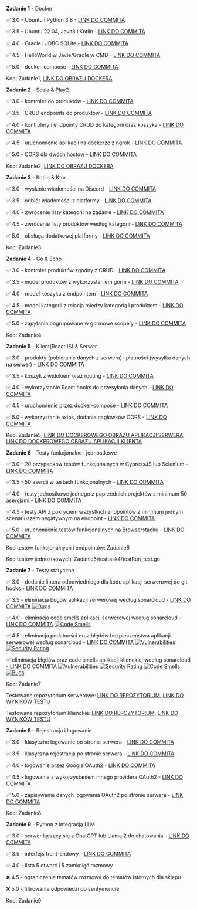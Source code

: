**Zadanie 1** - Docker

:white_check_mark: 3.0 - Ubuntu i Python 3.8 - [LINK DO COMMITA](https://github.com/JWiercinski/Ebiznes/commit/2499ba5b079a766b8e456258680f0c184dd9eba8)

:white_check_mark: 3.5 - Ubuntu 22.04, Java8 i Kotlin - [LINK DO COMMITA](https://github.com/JWiercinski/Ebiznes/commit/32be2ebff9b166f70d6e6676620790484947ebf9)

:white_check_mark: 4.0 - Gradle i JDBC SQLite - [LINK DO COMMITA](https://github.com/JWiercinski/Ebiznes/commit/8289ae5606baf8c2027d0bc704bed839a3138f11)

:white_check_mark: 4.5 - HelloWorld w Javie/Gradle w CMD - [LINK DO COMMITA](https://github.com/JWiercinski/Ebiznes/commit/68111e3fba6c908ee316e23175a0c4bdf209780a)

:white_check_mark: 5.0 - docker-compose - [LINK DO COMMITA](https://github.com/JWiercinski/Ebiznes/commit/156180c9950a9661e00ee47d17b1b3b8d0e0f7c1)

Kod: Zadanie1, [LINK DO OBRAZU DOCKERA](https://hub.docker.com/repository/docker/jwiercinski/task1/general)

**Zadanie 2** - Scala & Play2

:white_check_mark: 3.0 - kontroler do produktów - [LINK DO COMMITA](https://github.com/JWiercinski/Ebiznes/commit/a64c325042e1e88f090eeca409caa41259ffd592)

:white_check_mark: 3.5 - CRUD endpoints do produktów - [LINK DO COMMITA](https://github.com/JWiercinski/Ebiznes/commit/754c55fddcdf8a054acc0b65ca30d89cae1ec653)

:white_check_mark: 4.0 - kontrolery i endpointy CRUD do kategorii oraz koszyka - [LINK DO COMMITA](https://github.com/JWiercinski/Ebiznes/commit/6345736e0cbea1593f6bec08d15088182bdacae5)

:white_check_mark: 4.5 - uruchomienie aplikacji na dockerze z ngrok - [LINK DO COMMITA](https://github.com/JWiercinski/Ebiznes/commit/693a069bee7057ddacec3c4178c7187ace4323d2)

:white_check_mark: 5.0 - CORS dla dwóch hostów - [LINK DO COMMITA](https://github.com/JWiercinski/Ebiznes/commit/693a069bee7057ddacec3c4178c7187ace4323d2)

Kod: Zadanie2, [LINK DO OBRAZU DOCKERA](https://hub.docker.com/repository/docker/jwiercinski/task2/general)

**Zadanie 3** - Kotlin & Ktor

:white_check_mark: 3.0 - wysłanie wiadomości na Discord - [LINK DO COMMITA](https://github.com/JWiercinski/Ebiznes/commit/07834624069a21a01ef203838627e0842afa0be1)

:white_check_mark: 3.5 - odbiór wiadomości z platformy - [LINK DO COMMITA](https://github.com/JWiercinski/Ebiznes/commit/095cfec4acd1ac1acf4eaced46dd8363e9afd2dc)

:white_check_mark: 4.0 - zwrócenie listy kategorii na żądanie - [LINK DO COMMITA](https://github.com/JWiercinski/Ebiznes/commit/095cfec4acd1ac1acf4eaced46dd8363e9afd2dc)

:white_check_mark: 4.5 - zwrócenie listy produktów według kategorii - [LINK DO COMMITA](https://github.com/JWiercinski/Ebiznes/commit/8a573c1ba3f483a02490445fb4277cee8a94bf73)

:white_check_mark: 5.0 - obsługa dodatkowej platformy - [LINK DO COMMITA](https://github.com/JWiercinski/Ebiznes/commit/1b1c6343ff9a4293e38c51fe34e1c0f8f2b3ce97)

Kod: Zadanie3

**Zadanie 4** - Go & Echo

:white_check_mark: 3.0 - kontroler produktów zgodny z CRUD - [LINK DO COMMITA](https://github.com/JWiercinski/Ebiznes/commit/61e4c41c12b8b3ce6d30712e0eccf3d3b42b7144)

:white_check_mark: 3.5 - model produktów z wykorzystaniem gorm - [LINK DO COMMITA](https://github.com/JWiercinski/Ebiznes/commit/61e4c41c12b8b3ce6d30712e0eccf3d3b42b7144)

:white_check_mark: 4.0 - model koszyka z endpointem - [LINK DO COMMITA](https://github.com/JWiercinski/Ebiznes/commit/14aad1ce929c09507db4f77a849158e1af292913)

:white_check_mark: 4.5 - model kategorii z relacją między kategorią i produktem - [LINK DO COMMITA](https://github.com/JWiercinski/Ebiznes/commit/3aaed6322c513e1bf04d64cf104a1516e754e31b)

:white_check_mark: 5.0 - zapytania pogrupowane w gormowe scope'y - [LINK DO COMMITA](https://github.com/JWiercinski/Ebiznes/commit/c0956db59c5b148dfe84032d67ee7e1b5e846c6c)
 
Kod: Zadanie4

**Zadanie 5** - Klient(ReactJS) & Serwer

:white_check_mark: 3.0 - produkty (pobieranie danych z serwera) i płatności (wysyłka danych na serwer) - [LINK DO COMMITA](https://github.com/JWiercinski/Ebiznes/commit/5d8f4c53763d305ffbce0d982979c793e32f98a7)

:white_check_mark: 3.5 - koszyk z widokiem oraz routing - [LINK DO COMMITA](https://github.com/JWiercinski/Ebiznes/commit/5baf024a0adb4cc199e4268777ee6b6a7c856a23)

:white_check_mark: 4.0 - wykorzystanie React hooks do przesyłania danych - [LINK DO COMMITA](https://github.com/JWiercinski/Ebiznes/commit/5baf024a0adb4cc199e4268777ee6b6a7c856a23)

:white_check_mark: 4.5 - uruchomienie przez docker-compose - [LINK DO COMMITA](https://github.com/JWiercinski/Ebiznes/commit/61c8e109e7d839a247fdf5fd5740145745dcd25d)

:white_check_mark: 5.0 - wykorzystanie axios, dodanie nagłówków CORS - [LINK DO COMMITA](https://github.com/JWiercinski/Ebiznes/commit/61c8e109e7d839a247fdf5fd5740145745dcd25d)

Kod: Zadanie5, [LINK DO DOCKEROWEGO OBRAZU APLIKACJI SERWERA](https://hub.docker.com/repository/docker/jwiercinski/goapp/general), [LINK DO DOCKEROWEGO OBRAZU APLIKACJI KLIENTA](https://hub.docker.com/repository/docker/jwiercinski/reactapp/general)

**Zadanie 6** - Testy funkcjonalne i jednostkowe

:white_check_mark: 3.0 - 20 przypadków testów funkcjonalnych w CypressJS lub Selenium - [LINK DO COMMITA](https://github.com/JWiercinski/Ebiznes/commit/42fc441b887365b502c82305d18ba004d5202871)

:white_check_mark: 3.5 - 50 asercji w testach funkcjonalnych - [LINK DO COMMITA](https://github.com/JWiercinski/Ebiznes/commit/42fc441b887365b502c82305d18ba004d5202871)

:white_check_mark: 4.0 - testy jednostkowe jednego z poprzednich projektów z minimum 50 asercjami - [LINK DO COMMITA](https://github.com/JWiercinski/Ebiznes/commit/9c0c1a7709cbc05b186a7335803edf9e032aae79)

:white_check_mark: 4.5 - testy API z pokryciem wszystkich endpointów z minimum jednym scenariuszem negatywnym na endpoint - [LINK DO COMMITA](https://github.com/JWiercinski/Ebiznes/commit/61d8d1e06d3ab9d8032490e42fba0392158658df)

:white_check_mark: 5.0 - uruchomienie testów funkcjonalnych na Browserstacku - [LINK DO COMMITA](https://github.com/JWiercinski/Ebiznes/commit/b91e60f8af327c0de0e97d338bc293bcbe9eb0ba)

Kod testów funkcjonalnych i endpointów: Zadanie6

Kod testów jednostkowych: Zadanie6/testtask4/testRun_test.go

**Zadanie 7** - Testy statyczne

:white_check_mark: 3.0 - dodanie lintera odpowiedniego dla kodu aplikacji serwerowej do git hooks - [LINK DO COMMITA](https://github.com/JWiercinski/Ebiznes/commit/4651216e03d05f9b0ac712825f363672982ee22b)

:white_check_mark: 3.5 - eliminacja bugów aplikacji serwerowej według sonarcloud - [LINK DO COMMITA](https://github.com/JWiercinski/Ebiznes/commit/4651216e03d05f9b0ac712825f363672982ee22b) [![Bugs](https://sonarcloud.io/api/project_badges/measure?project=JWiercinski_sonartest&metric=bugs)](https://sonarcloud.io/summary/new_code?id=JWiercinski_sonartest)

:white_check_mark: 4.0 - eliminacja code smells aplikacji serwerowej według sonarcloud - [LINK DO COMMITA](https://github.com/JWiercinski/Ebiznes/commit/4651216e03d05f9b0ac712825f363672982ee22b) [![Code Smells](https://sonarcloud.io/api/project_badges/measure?project=JWiercinski_sonartest&metric=code_smells)](https://sonarcloud.io/summary/new_code?id=JWiercinski_sonartest)

:white_check_mark: 4.5 - eliminacja podatności oraz błędów bezpieczeństwa aplikacji serwerowej według sonarcloud - [LINK DO COMMITA](https://github.com/JWiercinski/Ebiznes/commit/4651216e03d05f9b0ac712825f363672982ee22b) [![Vulnerabilities](https://sonarcloud.io/api/project_badges/measure?project=JWiercinski_sonartest&metric=vulnerabilities)](https://sonarcloud.io/summary/new_code?id=JWiercinski_sonartest) [![Security Rating](https://sonarcloud.io/api/project_badges/measure?project=JWiercinski_sonartest&metric=security_rating)](https://sonarcloud.io/summary/new_code?id=JWiercinski_sonartest)

:white_check_mark: eliminacja błędów oraz code smells aplikacji klienckiej według sonarcloud - [LINK DO COMMITA](https://github.com/JWiercinski/Ebiznes/commit/7756b8512bdad7bc9cb7b6c5962e475043293e01) [![Vulnerabilities](https://sonarcloud.io/api/project_badges/measure?project=JWiercinski_sonartest2&metric=vulnerabilities)](https://sonarcloud.io/summary/new_code?id=JWiercinski_sonartest2) [![Security Rating](https://sonarcloud.io/api/project_badges/measure?project=JWiercinski_sonartest2&metric=security_rating)](https://sonarcloud.io/summary/new_code?id=JWiercinski_sonartest2) [![Code Smells](https://sonarcloud.io/api/project_badges/measure?project=JWiercinski_sonartest2&metric=code_smells)](https://sonarcloud.io/summary/new_code?id=JWiercinski_sonartest2) [![Bugs](https://sonarcloud.io/api/project_badges/measure?project=JWiercinski_sonartest2&metric=bugs)](https://sonarcloud.io/summary/new_code?id=JWiercinski_sonartest2)

Kod: Zadanie7

Testowane repozytorium serwerowe: [LINK DO REPOZYTORIUM](https://github.com/JWiercinski/sonartest), [LINK DO WYNIKÓW TESTU](https://sonarcloud.io/summary/overall?id=JWiercinski_sonartest)

Testowane repozytorium klienckie: [LINK DO REPOZYTORIUM](https://github.com/JWiercinski/sonartest2), [LINK DO WYNIKÓW TESTU](https://sonarcloud.io/summary/overall?id=JWiercinski_sonartest2)

**Zadanie 8** - Rejestracja i logowanie

:white_check_mark: 3.0 - klasyczne logowanie po stronie serwera - [LINK DO COMMITA](https://github.com/JWiercinski/Ebiznes/commit/95ae941c49ed784704a1bb1a19820f619919e42f)

:white_check_mark: 3.5 - klasyczna rejestracja po stronie serwera - [LINK DO COMMITA](https://github.com/JWiercinski/Ebiznes/commit/95ae941c49ed784704a1bb1a19820f619919e42f)

:white_check_mark: 4.0 - logowanie przez Google OAuth2 - [LINK DO COMMITA](https://github.com/JWiercinski/Ebiznes/commit/2a6c909a61739439487c081af651ff4da145fd52)

:white_check_mark: 4.5 - logowanie z wykorzystaniem innego providera OAuth2 - [LINK DO COMMITA](https://github.com/JWiercinski/Ebiznes/commit/2a6c909a61739439487c081af651ff4da145fd52)

:white_check_mark: 5.0 - zapisywanie danych logowania OAuth2 po stronie serwera - [LINK DO COMMITA](https://github.com/JWiercinski/Ebiznes/commit/2a6c909a61739439487c081af651ff4da145fd52)

Kod: Zadanie8

**Zadanie 9** - Python z Integracją LLM

:white_check_mark: 3.0 - serwer łączący się z ChatGPT lub Llamą 2 do chatowania - [LINK DO COMMITA](https://github.com/JWiercinski/Ebiznes/commit/8ad3185490c20e9d2011f572689098a78d6de20a)

:white_check_mark: 3.5 - interfejs front-endowy - [LINK DO COMMITA](https://github.com/JWiercinski/Ebiznes/commit/6675e24d1a5b9a1f2fa25fc4ae481dc99d833524)

:white_check_mark: 4.0 - lista 5 otwarć i 5 zamknięć rozmowy

:x: 4.5 - ograniczenie tematów rozmowy do tematów istotnych dla sklepu

:x: 5.0 - filtrowanie odpowiedzi po sentymencie

Kod: Zadanie9
